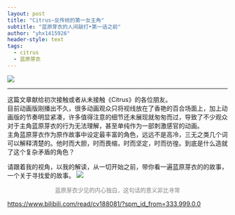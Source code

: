 ```yaml
---
layout: post
title: "Citrus~反传统的第一女主角"
subtitle: "蓝原芽衣的人间敲打•第一话之前"
author: "yhx1415926"
header-style: text
tags:
  - citrus
  - 蓝原芽衣
---
```


![](https://yhx1415926.github.io/quote_img/citrus-1/0.jpeg)

---
这篇文章献给初次接触或者从未接触《Citrus》的各位朋友。<br>
目前动画版刚播出不久，很多动画观众只将视线放在了香艳的百合场面上，加上动画版的节奏明显紧凑，许多值得注意的细节还未展现就匆匆而过，导致了不少观众对于主角蓝原芽衣的行为无法理解，甚至单纯作为一部刺激感官的动画。  
主角蓝原芽衣作为原作故事中设定最丰富的角色，远远不是高冷，三无之类几个词可以解释清楚的。他时而大胆，时而畏缩，时而坚定，时而彷徨。到底是什么造就了这个复杂矛盾的角色？

请跟着我的视角，以我的解读，从一切开始之前，带你看一遍蓝原芽衣的的故事，一个关于寻找爱的故事。
![](https://yhx1415926.github.io/quote_img/citrus-1/1.png)
<center><font color= gray size=2>蓝原芽衣少见的内心独白，这句话的意义非比寻常</font></center>  

https://www.bilibili.com/read/cv188081/?spm_id_from=333.999.0.0
